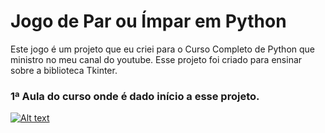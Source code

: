<h1>Jogo de Par ou Ímpar em Python</h1>

<p>Este jogo é um projeto que eu criei para o Curso Completo de Python que ministro no meu canal do youtube. Esse projeto foi criado para ensinar sobre a biblioteca Tkinter.<p>

<h3>1ª Aula do curso onde é dado início a esse projeto.</h3>

[![Alt text](https://img.youtube.com/vi/E_IsfcKHBjY/0.jpg)](https://www.youtube.com/watch?v=E_IsfcKHBjY)

